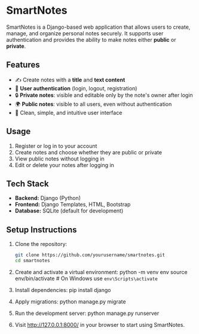 # SmartNotes

SmartNotes is a Django-based web application that allows users to create, manage, and organize personal notes securely. It supports user authentication and provides the ability to make notes either **public** or **private**.

## Features

- ✍️ Create notes with a **title** and **text content**
- 🔐 **User authentication** (login, logout, registration)
- 🔒 **Private notes**: visible and editable only by the note's owner after login
- 🌍 **Public notes**: visible to all users, even without authentication
- 🧾 Clean, simple, and intuitive user interface

## Usage

1. Register or log in to your account
2. Create notes and choose whether they are public or private
3. View public notes without logging in
4. Edit or delete your notes after logging in

## Tech Stack

- **Backend:** Django (Python)
- **Frontend:** Django Templates, HTML, Bootstrap
- **Database:** SQLite (default for development)

## Setup Instructions

1. Clone the repository:
   ```bash
   git clone https://github.com/yourusername/smartnotes.git
   cd smartnotes

2. Create and activate a virtual environment:
    python -m venv env
    source env/bin/activate  # On Windows use `env\Scripts\activate`

3. Install dependencies:
    pip install django

4. Apply migrations:
    python manage.py migrate
   
5. Run the development server:
    python manage.py runserver

6. Visit http://127.0.0.1:8000/ in your browser to start using SmartNotes.


